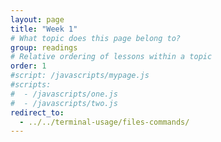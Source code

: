 ```yaml
---
layout: page
title: "Week 1"
# What topic does this page belong to?
group: readings
# Relative ordering of lessons within a topic
order: 1
#script: /javascripts/mypage.js
#scripts:
#  - /javascripts/one.js
#  - /javascripts/two.js
redirect_to:
  - ../../terminal-usage/files-commands/
---
```

